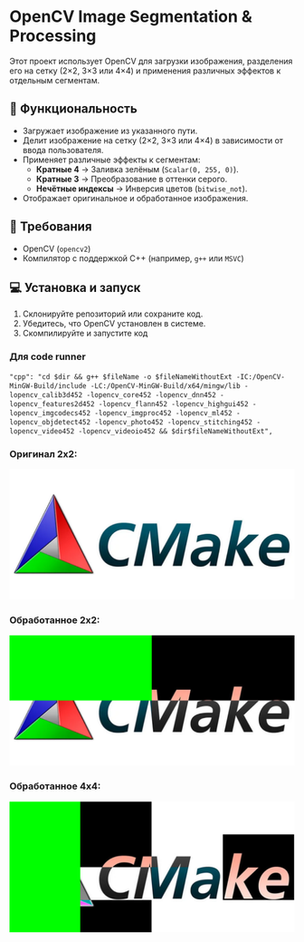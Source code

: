 # OpenCV Image Segmentation & Processing

Этот проект использует OpenCV для загрузки изображения, разделения его на сетку (2×2, 3×3 или 4×4) и применения различных эффектов к отдельным сегментам.

## 🚀 Функциональность
- Загружает изображение из указанного пути.
- Делит изображение на сетку (2×2, 3×3 или 4×4) в зависимости от ввода пользователя.
- Применяет различные эффекты к сегментам:
  - **Кратные 4** → Заливка зелёным (`Scalar(0, 255, 0)`).
  - **Кратные 3** → Преобразование в оттенки серого.
  - **Нечётные индексы** → Инверсия цветов (`bitwise_not`).
- Отображает оригинальное и обработанное изображения.

## 🔧 Требования
- OpenCV (`opencv2`)
- Компилятор с поддержкой C++ (например, `g++` или `MSVC`)

## 💻 Установка и запуск
1. Склонируйте репозиторий или сохраните код.
2. Убедитесь, что OpenCV установлен в системе.
3. Скомпилируйте и запустите код

### Для code runner
```
"cpp": "cd $dir && g++ $fileName -o $fileNameWithoutExt -IC:/OpenCV-MinGW-Build/include -LC:/OpenCV-MinGW-Build/x64/mingw/lib -lopencv_calib3d452 -lopencv_core452 -lopencv_dnn452 -lopencv_features2d452 -lopencv_flann452 -lopencv_highgui452 -lopencv_imgcodecs452 -lopencv_imgproc452 -lopencv_ml452 -lopencv_objdetect452 -lopencv_photo452 -lopencv_stitching452 -lopencv_video452 -lopencv_videoio452 && $dir$fileNameWithoutExt",
```
### Оригинал 2x2:
![alt text](image-4.png)

### Обработанное 2x2:
![alt text](image-5.png)

### Обработанное 4x4:
![alt text](image-3.png)